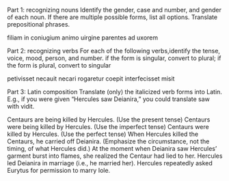 Part 1: recognizing nouns
Identify the gender, case and number, and gender of each noun. If there are multiple possible forms, list all options. Translate prepositional phrases.

filiam
in coniugium
animo
uirgine
parentes
ad uxorem

Part 2: recognizing verbs
For each of the following verbs,identify the tense, voice, mood, person, and number.
if the form is singular, convert to plural; if the form is plural, convert to singular

petivisset
necauit
necari
rogaretur
coepit
interfecisset
misit

Part 3: Latin composition
Translate (only) the italicized verb forms into Latin. E.g., if you were given “Hercules saw Deianira,” you could translate saw with vidit.

Centaurs are being killed by Hercules. (Use the present tense)
Centaurs were being killed by Hercules. (Use the imperfect tense)
Centaurs were killed by Hercules. (Use the perfect tense)
When Hercules killed the Centaurs, he carried off Deianira. (Emphasize the circumstance, not the timing, of what Hercules did.)
At the moment when Deianira saw Hercules’ garment burst into flames, she realized the Centaur had lied to her.
Hercules led Deianira in marriage (i.e., he married her).
Hercules repeatedly asked Eurytus for permission to marry Iole.
